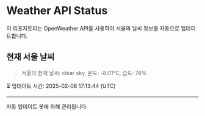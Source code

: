 
# Weather API Status

이 리포지토리는 OpenWeather API를 사용하여 서울의 날씨 정보를 자동으로 업데이트합니다.

## 현재 서울 날씨
> 서울의 현재 날씨: clear sky, 온도: -8.01°C, 습도: 74%

⏳ 업데이트 시간: 2025-02-08 17:13:44 (UTC)

---
자동 업데이트 봇에 의해 관리됩니다.
